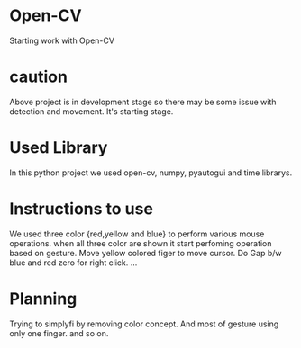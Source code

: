 # Open-CV
Starting work with Open-CV 
# caution
Above project is in development stage so there may be some issue with detection and movement. It's starting stage.
# Used Library
In this python project we used open-cv, numpy,  pyautogui and time librarys.

# Instructions to use
We used three color {red,yellow and blue} to perform various mouse operations.
when all three color are shown it start perfoming operation based on gesture.
Move yellow colored figer to move cursor.
Do Gap b/w blue and red zero for right click.
...

# Planning
Trying to simplyfi by removing color concept.
And most of gesture using only one finger.
and so on.

